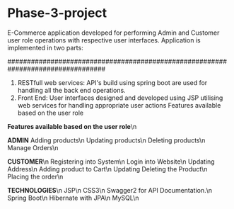 # Phase-3-project
E-Commerce application developed for performing Admin and Customer user role operations with respective user interfaces. Application is implemented in two parts:


#################################################################################
1) RESTfull web services: API's build using spring boot are used for handling all the back end operations.
2) Front End: User interfaces designed and developed using JSP  utilising web services for handling appropriate user actions
Features available based on the user role

<b>Features available based on the user role</b>\n

  <b>ADMIN</b>
Adding products\n
Updating products\n
Deleting products\n
Manage Orders\n


 <b>CUSTOMER</b>\n
Registering into System\n
Login into Website\n
Updating Address\n
Adding product to Cart\n
Updating Deleting the Product\n
Placing the order\n


<b>TECHNOLOGIES</b>\n
JSP\n
CSS3\n
Swagger2 for API Documentation.\n
Spring Boot\n
Hibernate with JPA\n
MySQL\n

